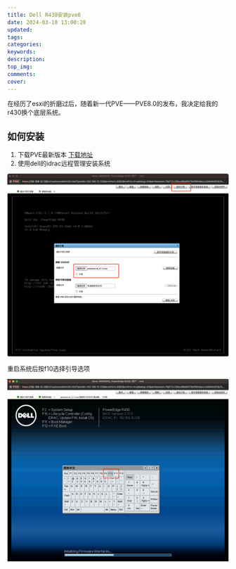 ```yaml
---
title: Dell R430安装pve8
date: 2024-03-10 13:00:20
updated:
tags:
categories:
keywords:
description:
top_img:
comments:
cover:
---
```


在经历了esxi的折磨过后，随着新一代PVE——PVE8.0的发布，我决定给我的r430换个底层系统。

## 如何安装

1. 下载PVE最新版本 [下载地址](https://enterprise.proxmox.com/iso/)
2. 使用dell的idrac远程管理安装系统

![image-20240310131229956](https://raw.githubusercontent.com/WuJean/Picgo-blog/main/image-20240310131229956.png)

重启系统后按f10选择引导选项

![image-20240310131452056](https://raw.githubusercontent.com/WuJean/Picgo-blog/main/image-20240310131452056.png)
